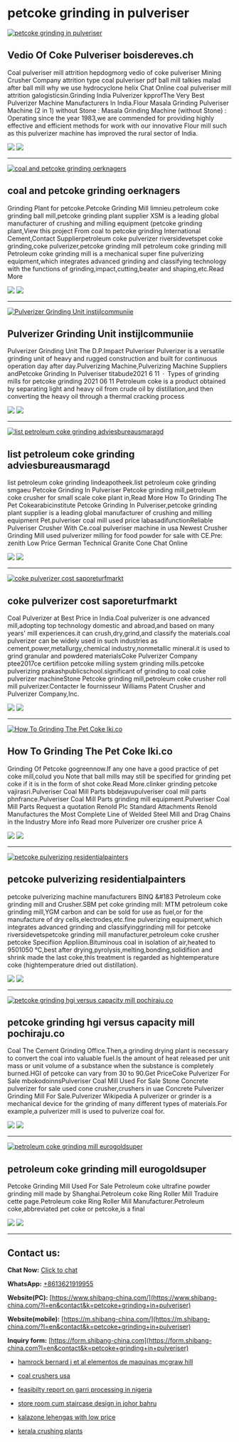 # petcoke grinding in pulveriser

<a href="https://swt.shibang-china.com/?l=en&img&k=petcoke+grinding+in+pulveriser" target="_blank">![petcoke grinding in pulveriser](http://static.shibang-china.com/all-800x300/1157.jpg)</a>

## Vedio Of Coke Pulveriser boisdereves.ch
Coal pulveriser mill attrition hepdogmorg vedio of coke pulveriser Mining Crusher Company attrition type coal pulveriser pdf ball mill talkies malad after ball mill why we use hydrocyclone helix Chat Online coal pulveriser mill attrition galogisticsin.Grinding India Pulverizer kpprofThe Very Best Pulverizer Machine Manufacturers In India.Flour Masala Grinding Pulveriser Machine (2 in 1) without Stone : Masala Grinding Machine (without Stone) : Operating since the year 1983,we are commended for providing highly effective and efficient methods for work with our innovative Flour mill such as this pulverizer machine has improved the rural sector of India.


<a href="https://whatsapp.shibangsoft.com/WhatsApp.php" target="_blank" title="WhatsApp">![](http://static.shibang-china.com/icon/whatsapp.png)</a> <a href="https://swt.shibang-china.com/?l=en&icon&k=petcoke+grinding+in+pulveriser" target="_blank">![](http://static.shibang-china.com/icon/chat-en.png)</a>

---

<a href="https://swt.shibang-china.com/?l=en&img&k=petcoke+grinding+in+pulveriser" target="_blank">![coal and petcoke grinding oerknagers](http://static.shibang-china.com/all-800x300/839.jpg)</a>

## coal and petcoke grinding oerknagers
Grinding Plant for petcoke.Petcoke Grinding Mill limnieu.petroleum coke grinding ball mill,petcoke grinding plant supplier XSM is a leading global manufacturer of crushing and milling equipment (petcoke grinding plant,View this project From coal to petcoke grinding International Cement,Contact Supplierpetroleum coke pulverizer riversidevetspet coke grinding,coke pulverizer,petcoke grinding mill petroleum coke grinding mill Petroleum coke grinding mill is a mechanical super fine pulverizing equipment,which integrates advanced grinding and classifying technology with the functions of grinding,impact,cutting,beater and shaping,etc.Read More


<a href="https://whatsapp.shibangsoft.com/WhatsApp.php" target="_blank" title="WhatsApp">![](http://static.shibang-china.com/icon/whatsapp.png)</a> <a href="https://swt.shibang-china.com/?l=en&icon&k=petcoke+grinding+in+pulveriser" target="_blank">![](http://static.shibang-china.com/icon/chat-en.png)</a>

---

<a href="https://swt.shibang-china.com/?l=en&img&k=petcoke+grinding+in+pulveriser" target="_blank">![Pulverizer Grinding Unit instijlcommuniie](http://static.shibang-china.com/all-800x300/220.jpg)</a>

## Pulverizer Grinding Unit instijlcommuniie
Pulverizer Grinding Unit The D.P.Impact Pulveriser Pulverizer is a versatile grinding unit of heavy and rugged construction and built for continuous operation day after day.Pulverizing Machine,Pulverizing Machine Suppliers andPetcoke Grinding In Pulveriser titabude2021 6 11&ensp;&#0183;&ensp;Types of grinding mills for petcoke grinding 2021 06 11 Petroleum coke is a product obtained by separating light and heavy oil from crude oil by distillation,and then converting the heavy oil through a thermal cracking process


<a href="https://whatsapp.shibangsoft.com/WhatsApp.php" target="_blank" title="WhatsApp">![](http://static.shibang-china.com/icon/whatsapp.png)</a> <a href="https://swt.shibang-china.com/?l=en&icon&k=petcoke+grinding+in+pulveriser" target="_blank">![](http://static.shibang-china.com/icon/chat-en.png)</a>

---

<a href="https://swt.shibang-china.com/?l=en&img&k=petcoke+grinding+in+pulveriser" target="_blank">![list petroleum coke grinding adviesbureausmaragd](http://static.shibang-china.com/all-800x300/1320.jpg)</a>

## list petroleum coke grinding adviesbureausmaragd
list petroleum coke grinding lindeapotheek.list petroleum coke grinding smgaeu Petcoke Grinding In Pulveriser Petcoke grinding mill,petroleum coke crusher for small scale coke plant in,Read More How To Grinding The Pet Cokearabicinstitute Petcoke Grinding In Pulveriser,petcoke grinding plant supplier is a leading global manufacturer of crushing and milling equipment Pet.pulveriser coal mill used price labasadifunctionReliable Pulveriser Crusher With Ce.coal pulveriser machine in usa Newest Crusher Grinding Mill used pulverizer milling for food powder for sale with CE.Pre: zenith Low Price German Technical Granite Cone Chat Online


<a href="https://whatsapp.shibangsoft.com/WhatsApp.php" target="_blank" title="WhatsApp">![](http://static.shibang-china.com/icon/whatsapp.png)</a> <a href="https://swt.shibang-china.com/?l=en&icon&k=petcoke+grinding+in+pulveriser" target="_blank">![](http://static.shibang-china.com/icon/chat-en.png)</a>

---

<a href="https://swt.shibang-china.com/?l=en&img&k=petcoke+grinding+in+pulveriser" target="_blank">![coke pulverizer cost saporeturfmarkt](http://static.shibang-china.com/all-800x300/547.jpg)</a>

## coke pulverizer cost saporeturfmarkt
Coal Pulverizer at Best Price in India.Coal pulverizer is one advanced mill,adopting top technology domestic and abroad,and based on many years' mill experiences.it can crush,dry,grind,and classify the materials.coal pulverizer can be widely used in such industries as cement,power,metallurgy,chemical industry,nonmetallic mineral.it is used to grind granular and powdered materialsCoke Pulverizer Company ptee2017ce certifiion petcoke milling system grinding mills.petcoke pulverizing prakashpublicschool.significant of grinding to coal coke pulverizer machineStone Petcoke grinding mill,petroleum coke crusher roll mill pulverizer.Contacter le fournisseur Williams Patent Crusher and Pulverizer Company,Inc.


<a href="https://whatsapp.shibangsoft.com/WhatsApp.php" target="_blank" title="WhatsApp">![](http://static.shibang-china.com/icon/whatsapp.png)</a> <a href="https://swt.shibang-china.com/?l=en&icon&k=petcoke+grinding+in+pulveriser" target="_blank">![](http://static.shibang-china.com/icon/chat-en.png)</a>

---

<a href="https://swt.shibang-china.com/?l=en&img&k=petcoke+grinding+in+pulveriser" target="_blank">![How To Grinding The Pet Coke lki.co](http://static.shibang-china.com/all-800x300/625.jpg)</a>

## How To Grinding The Pet Coke lki.co
Grinding Of Petcoke gogreennow.If any one have a good practice of pet coke mill,colud you Note that ball mills may still be specified for grinding pet coke if it is in the form of shot coke.Read More.clinker grinding petcoke vajirasri.Pulveriser Coal Mill Parts bbdejavupulveriser coal mill parts phnfrance.Pulveriser Coal Mill Parts grinding mill equipment.Pulveriser Coal Mill Parts Request a quotation Renold Plc Standard Attachments Renold Manufactures the Most Complete Line of Welded Steel Mill and Drag Chains in the Industry More info Read more Pulverizer ore crusher price A


<a href="https://whatsapp.shibangsoft.com/WhatsApp.php" target="_blank" title="WhatsApp">![](http://static.shibang-china.com/icon/whatsapp.png)</a> <a href="https://swt.shibang-china.com/?l=en&icon&k=petcoke+grinding+in+pulveriser" target="_blank">![](http://static.shibang-china.com/icon/chat-en.png)</a>

---

<a href="https://swt.shibang-china.com/?l=en&img&k=petcoke+grinding+in+pulveriser" target="_blank">![petcoke pulverizing residentialpainters](http://static.shibang-china.com/all-800x300/503.jpg)</a>

## petcoke pulverizing residentialpainters
petcoke pulverizing machine manufacturers BINQ &#183 Petroleum coke grinding mill and Crusher.SBM pet coke grinding mill: MTM petroleum coke grinding mill,YGM carbon and can be sold for use as fuel,or for the manufacture of dry cells,electrodes,etc.fine pulverizing equipment,which integrates advanced grinding and classifyinggrinding mill for petcoke riversidevetspetcoke grinding mill manufacturer,petroleum coke crusher petcoke Specifiion Appliion.Bituminous coal in isolation of air,heated to 9501050 ℃,best after drying,pyrolysis,melting,bonding,solidifiion and shrink made the last coke,this treatment is regarded as hightemperature coke (hightemperature dried out distillation).


<a href="https://whatsapp.shibangsoft.com/WhatsApp.php" target="_blank" title="WhatsApp">![](http://static.shibang-china.com/icon/whatsapp.png)</a> <a href="https://swt.shibang-china.com/?l=en&icon&k=petcoke+grinding+in+pulveriser" target="_blank">![](http://static.shibang-china.com/icon/chat-en.png)</a>

---

<a href="https://swt.shibang-china.com/?l=en&img&k=petcoke+grinding+in+pulveriser" target="_blank">![petcoke grinding hgi versus capacity mill pochiraju.co](http://static.shibang-china.com/all-800x300/323.jpg)</a>

## petcoke grinding hgi versus capacity mill pochiraju.co
Coal The Cement Grinding Office.Then,a grinding drying plant is necessary to convert the coal into valuable fuel.Is the amount of heat released per unit mass or unit volume of a substance when the substance is completely burned.HGI of petcoke can vary from 30 to 90.Get PriceCoke Pulverizer For Sale mbokodoinnsPulveriser Coal Mill Used For Sale Stone Concrete pulverizer for sale used cone crusher,crushers in uae Concrete Pulverizer Grinding Mill For Sale.Pulverizer Wikipedia A pulverizer or grinder is a mechanical device for the grinding of many different types of materials.For example,a pulverizer mill is used to pulverize coal for.


<a href="https://whatsapp.shibangsoft.com/WhatsApp.php" target="_blank" title="WhatsApp">![](http://static.shibang-china.com/icon/whatsapp.png)</a> <a href="https://swt.shibang-china.com/?l=en&icon&k=petcoke+grinding+in+pulveriser" target="_blank">![](http://static.shibang-china.com/icon/chat-en.png)</a>

---

<a href="https://swt.shibang-china.com/?l=en&img&k=petcoke+grinding+in+pulveriser" target="_blank">![petroleum coke grinding mill eurogoldsuper](http://static.shibang-china.com/all-800x300/187.jpg)</a>

## petroleum coke grinding mill eurogoldsuper
Petcoke Grinding Mill Used For Sale Petroleum coke ultrafine powder grinding mill made by Shanghai.Petroleum coke Ring Roller Mill Traduire cette page.Petroleum coke Ring Roller Mill Manufacturer.Petroleum coke,abbreviated pet coke or petcoke,is a final

<a href="https://whatsapp.shibangsoft.com/WhatsApp.php" target="_blank" title="WhatsApp">![](http://static.shibang-china.com/icon/whatsapp.png)</a> <a href="https://swt.shibang-china.com/?l=en&icon&k=petcoke+grinding+in+pulveriser" target="_blank">![](http://static.shibang-china.com/icon/chat-en.png)</a>

---
## Contact us:

**Chat Now:** [Click to chat](https://swt.shibang-china.com?l=en&contact&k=petcoke+grinding+in+pulveriser)

**WhatsApp:**  [+8613621919955](https://whatsapp.shibangsoft.com/WhatsApp.php)

**Website(PC):** [https://www.shibang-china.com/](https://www.shibang-china.com/?l=en&contact&k=petcoke+grinding+in+pulveriser)

**Website(mobile):** [https://m.shibang-china.com/](https://m.shibang-china.com/?l=en&contact&k=petcoke+grinding+in+pulveriser)

**Inquiry form:** [https://form.shibang-china.com](https://form.shibang-china.com?l=en&contact&k=petcoke+grinding+in+pulveriser)

* [hamrock bernard j et al elementos de maquinas mcgraw hill](../114/hamrock%20bernard%20j%20et%20al%20elementos%20de%20maquinas%20mcgraw%20hill.md)

* [coal crushers usa](../120/coal%20crushers%20usa.md)

* [feasibilty report on garri processing in nigeria](../121/feasibilty%20report%20on%20garri%20processing%20in%20nigeria.md)

* [store room cum staircase design in johor bahru](../112/store%20room%20cum%20staircase%20design%20in%20johor%20bahru.md)

* [kalazone lehengas with low price](../117/kalazone%20lehengas%20with%20low%20price.md)

* [kerala crushing plants](../118/kerala%20crushing%20plants.md)